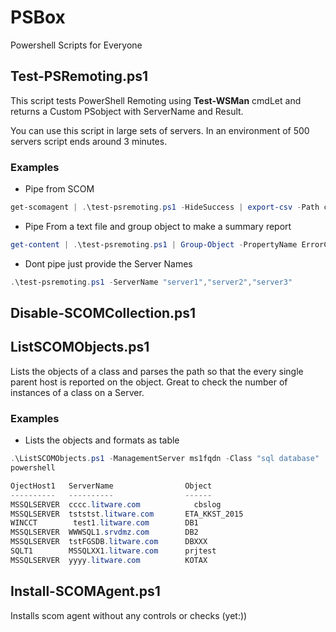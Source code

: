 # PSBox
Powershell Scripts for Everyone
## Test-PSRemoting.ps1
This script tests PowerShell Remoting using **Test-WSMan** cmdLet and returns a Custom PSobject with ServerName and Result.

You can use this script in large sets of servers. In an environment of 500 servers script ends around 3 minutes.
### Examples
+ Pipe from SCOM
```powershell 
get-scomagent | .\test-psremoting.ps1 -HideSuccess | export-csv -Path c:\temp\wsmanresult.csv
````
+ Pipe From a text file and group object to make a summary report 
```powershell
get-content | .\test-psremoting.ps1 | Group-Object -PropertyName ErrorCode
```
+ Dont pipe just provide the Server Names
```powershell
.\test-psremoting.ps1 -ServerName "server1","server2","server3"
```
## Disable-SCOMCollection.ps1

## ListSCOMObjects.ps1
Lists the objects of a class and parses the path so that the every single parent host is reported on the object. 
Great to check the number of instances of a class on a Server.

### Examples
+  Lists the objects and formats as table
```powershell 
.\ListSCOMObjects.ps1 -ManagementServer ms1fqdn -Class "sql database" | ft -AutoSize
powershell 

OjectHost1   ServerName                Object                                                                                  AgentHealth  ObjectHealth
----------   ----------                ------                                                                                  -----------  ------------
MSSQLSERVER  cccc.litware.com	         cbslog                                                                                          True       Success
MSSQLSERVER  tststst.litware.com       ETA_KKST_2015                                                                                   True       Success
WINCCT        test1.litware.com        DB1                                                                                             True       Success
MSSQLSERVER  WWWSQL1.srvdmz.com        DB2                                                                                             True       Warning
MSSQLSERVER  tstFGSDB.litware.com      DBXXX                                                                                           True       Success
SQLT1        MSSQLXX1.litware.com      prjtest                                                                                         True       Success
MSSQLSERVER  yyyy.litware.com          KOTAX                                                                                           True       Success

```

## Install-SCOMAgent.ps1

Installs scom agent without any controls or checks (yet:))
